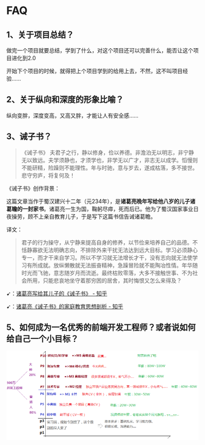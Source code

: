 # FAQ

## 1、关于项目总结？

做完一个项目就要总结，学到了什么，对这个项目还可以完善什么，能否让这个项目进化到2.0

开始下个项目的时候，就得把上个项目学到的给用上去，不然，这不叫项目经验……

## 2、关于纵向和深度的形象比喻？

纵向变胖，深度变高，又高又胖，才能让人有安全感……

## 3、诫子书？

> 《诫子书》 夫君子之行，静以修身，俭以养德。非澹泊无以明志，非宁静无以致远。夫学须静也，才须学也，非学无以广才，非志无以成学。慆慢则不能研精，险躁则不能理性。年与时驰，意与岁去，遂成枯落，多不接世。悲守穷庐，将复何及！

《诫子书》创作背景：

这篇文章当作于蜀汉建兴十二年（元234年），是**诸葛亮晚年写给他八岁的儿子诸葛瞻的一封家书**。诸葛亮一生为国，鞠躬尽瘁，死而后已。他为了蜀汉国家事业日夜操劳，顾不上亲自教育儿子，于是写下这篇书信告诫诸葛瞻。

译文：

> 君子的行为操守，从宁静来提高自身的修养，以节俭来培养自己的品德。不恬静寡欲无法明确志向，不排除外来干扰无法达到远大目标。学习必须静心专一，而才干来自学习。所以不学习就无法增长才干，没有志向就无法使学习有所成就。放纵懒散就无法振奋精神，急躁冒险就不能陶冶性情。年华随时光而飞驰，意志随岁月而流逝。最终枯败零落，大多不接触世事、不为社会所用，只能悲哀地坐守着那穷困的居舍，其时悔恨又怎么来得及？

➹：[诸葛亮写给其儿子的《诫子书》 - 知乎](https://zhuanlan.zhihu.com/p/47410795)

➹：[诸葛亮《诫子书》的家庭教育思想剖析 - 知乎](https://zhuanlan.zhihu.com/p/25046876)

## 5、如何成为一名优秀的前端开发工程师？或者说如何给自己一个小目标？

![给你一个目标，你向前冲](assets/img/2020-05-11-23-35-17.png)

